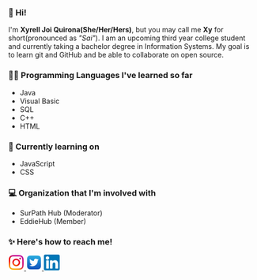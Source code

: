 ### 👋 Hi!
I'm **Xyrell Joi Quirona(She/Her/Hers)**, but you may call me **Xy** for short(pronounced as *"Sai"*). I am an upcoming third year college student and currently taking a bachelor degree in Information Systems. My goal is to learn git and GitHub and be able to collaborate on open source.

### 👩‍💻 Programming Languages I've learned so far 
- Java
- Visual Basic
- SQL
- C++
- HTML

### 🌱 Currently learning on
- JavaScript
- CSS

### 💻 Organization that I'm involved with
- SurPath Hub (Moderator)
- EddieHub (Member)

### ✨ Here's how to reach me! 
<p>
<a href ="https://www.instagram.com/saireljoi/">
  <img src="img/instagram_favicon-32x32.png" alt="Instagram"/>
</a>
<a href="#">
<a href ="https://www.twitter.com/seevera_xyrell/">
  <img src="img/twitter_favicon-32x32.png" alt="Twitter">
<a href="#">
<a href ="https://www.linkedin.com/in/xyrell-joi-quirona-bb6b14136/">
  <img src="img/linkedin_favicon-32x32.png" alt="LinkedIn">
<a href="#">
</p>
